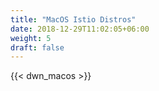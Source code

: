 ```yaml
---
title: "MacOS Istio Distros"
date: 2018-12-29T11:02:05+06:00
weight: 5
draft: false
---
```

{{< dwn_macos >}}

